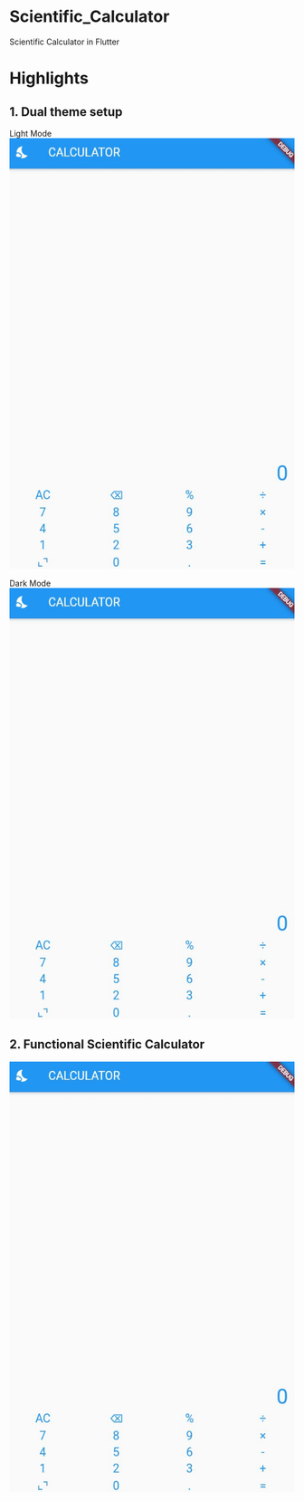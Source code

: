 # Scientific_Calculator

Scientific Calculator in Flutter

# Highlights

## 1. Dual theme setup 

Light Mode  
<img src="https://github.com/Anshnrag02/Flutter_SIG/blob/main/Ansh/scientific_calculator/imgs/1.JPG">

Dark Mode
<img src="https://github.com/Anshnrag02/Flutter_SIG/blob/main/Ansh/scientific_calculator/imgs/1.JPG">

## 2. Functional Scientific Calculator

<img src="https://github.com/Anshnrag02/Flutter_SIG/blob/main/Ansh/scientific_calculator/imgs/1.JPG">

